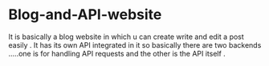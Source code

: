 # Blog-and-API-website
It is basically a blog website in which u can create write and edit a post easily . It has its own API integrated in it so basically there are two backends .....one is for handling API requests and the other is the API itself .
